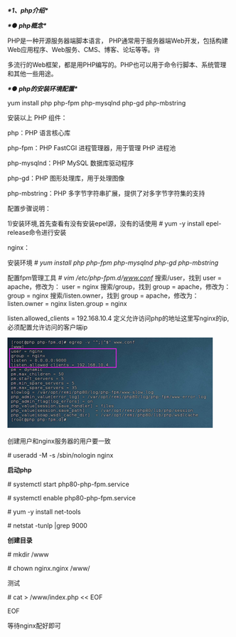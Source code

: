 ***\*1、php介绍\****

***\*● php概念\**** 

PHP是一种开源服务器端脚本语言， PHP通常用于服务器端Web开发，包括构建Web应用程序、Web服务、CMS、博客、论坛等等。许 

多流行的Web框架，都是用PHP编写的。PHP也可以用于命令行脚本、系统管理和其他一些用途。 

***\*● php的安装环境配置\**** 

yum install php php-fpm php-mysqlnd php-gd php-mbstring 

安装以上 PHP 组件： 

php：PHP 语言核心库 

php-fpm：PHP FastCGI 进程管理器，用于管理 PHP 进程池 

php-mysqlnd：PHP MySQL 数据库驱动程序 

php-gd：PHP 图形处理库，用于处理图像 

php-mbstring：PHP 多字节字符串扩展，提供了对多字节字符集的支持

配置步骤说明：

1)安装环境,首先查看有没有安装epel源，没有的话使用 # yum -y install epel-release命令进行安装

nginx：

安装环境
*# yum install php php-fpm php-mysqlnd php-gd php-mbstring* 

配置fpm管理工具 
*# vim /etc/php-fpm.d/www.conf* 
搜索/user，找到 user = apache，修改为： 
user = nginx 
搜索/group，找到 group = apache，修改为： 
group = nginx 
搜索/listen.owner，找到 group = apache，修改为： 
listen.owner = nginx 
listen.group = nginx

listen.allowed_clients = 192.168.10.4 定义允许访问php的地址这里写nginx的ip,     必须配置允许访问的客户端ip



![Linux目录图](imgs\php_fpm.png)

创建用户和nginx服务器的用户要一致

\# useradd -M -s /sbin/nologin nginx

 **启动php**

\# systemctl start php80-php-fpm.service

\# systemctl enable php80-php-fpm.service

\# yum -y install net-tools

\# netstat -tunlp |grep 9000

**创建目录** 

\# mkdir /www

\# chown nginx.nginx /www/

测试

\# cat > /www/index.php << EOF

<?php

phpinfo()

?>

EOF

等待nginx配好即可